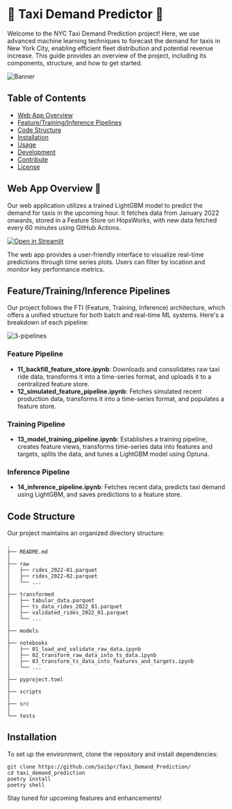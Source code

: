 # 🚖 Taxi Demand Predictor 🚀

Welcome to the NYC Taxi Demand Prediction project! Here, we use advanced machine learning techniques to forecast the demand for taxis in New York City, enabling efficient fleet distribution and potential revenue increase. This guide provides an overview of the project, including its components, structure, and how to get started.

![Banner](https://github.com/SaiSpr/updated_taxi/assets/63905195/24c319e3-9fe2-49cc-9808-4d007936d6f9)


## Table of Contents

- [Web App Overview](#web-app-overview)
- [Feature/Training/Inference Pipelines](#fti-pipelines)
- [Code Structure](#code-structure)
- [Installation](#installation)
- [Usage](#usage)
- [Development](#development)
- [Contribute](#contribute) 
- [License](#license)

## Web App Overview 🌟

Our web application utilizes a trained LightGBM model to predict the demand for taxis in the upcoming hour. It fetches data from January 2022 onwards, stored in a Feature Store on HopsWorks, with new data fetched every 60 minutes using GitHub Actions.

[![Open in Streamlit](https://static.streamlit.io/badges/streamlit_badge_black_white.svg)](https://updatedtaxi-nmmahsydyuz9o2gxymewwd.streamlit.app/)

The web app provides a user-friendly interface to visualize real-time predictions through time series plots. Users can filter by location and monitor key performance metrics.

## Feature/Training/Inference Pipelines

Our project follows the FTI (Feature, Training, Inference) architecture, which offers a unified structure for both batch and real-time ML systems. Here's a breakdown of each pipeline:

![3-pipelines](https://github.com/SaiSpr/updated_taxi/assets/63905195/3541d380-232f-4863-9629-7bce59f1f18e)


### Feature Pipeline

- **11_backfill_feature_store.ipynb**: Downloads and consolidates raw taxi ride data, transforms it into a time-series format, and uploads it to a centralized feature store.
- **12_simulated_feature_pipeline.ipynb**: Fetches simulated recent production data, transforms it into a time-series format, and populates a feature store.

### Training Pipeline

- **13_model_training_pipeline.ipynb**: Establishes a training pipeline, creates feature views, transforms time-series data into features and targets, splits the data, and tunes a LightGBM model using Optuna.

### Inference Pipeline

- **14_inference_pipeline.ipynb**: Fetches recent data, predicts taxi demand using LightGBM, and saves predictions to a feature store.

## Code Structure

Our project maintains an organized directory structure:

```
.
├── README.md
│
├── raw
│   ├── rides_2022-01.parquet
│   ├── rides_2022-02.parquet
│   └── ...
│
├── transformed
│   ├── tabular_data.parquet
│   ├── ts_data_rides_2022_01.parquet
│   ├── validated_rides_2022_01.parquet
│   └── ...
│
├── models
│
├── notebooks
│   ├── 01_load_and_validate_raw_data.ipynb
│   ├── 02_transform_raw_data_into_ts_data.ipynb
│   ├── 03_transform_ts_data_into_features_and_targets.ipynb
│   └── ...
│
├── pyproject.toml
│
├── scripts
│
├── src
│
└── tests
```

## Installation

To set up the environment, clone the repository and install dependencies:

```shell
git clone https://github.com/SaiSpr/Taxi_Demand_Prediction/
cd taxi_demand_prediction
poetry install
poetry shell
```

Stay tuned for upcoming features and enhancements!

